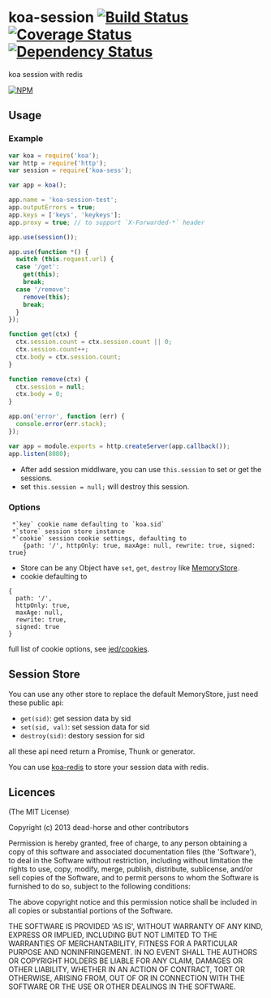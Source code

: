 koa-session [![Build Status](https://secure.travis-ci.org/dead-horse/koa-session.png)](http://travis-ci.org/dead-horse/koa-session) [![Coverage Status](https://coveralls.io/repos/dead-horse/koa-session/badge.png)](https://coveralls.io/r/dead-horse/koa-session) [![Dependency Status](https://gemnasium.com/dead-horse/koa-session.png)](https://gemnasium.com/dead-horse/koa-session)
=========

koa session with redis

[![NPM](https://nodei.co/npm/koa-sess.png?downloads=true)](https://nodei.co/npm/koa-sess/)

## Usage  

### Example

```javascript
var koa = require('koa');
var http = require('http');
var session = require('koa-sess');

var app = koa();

app.name = 'koa-session-test';
app.outputErrors = true;
app.keys = ['keys', 'keykeys'];
app.proxy = true; // to support `X-Forwarded-*` header

app.use(session());

app.use(function *() {
  switch (this.request.url) {
  case '/get':
    get(this);
    break;
  case '/remove':
    remove(this);
    break;
  }
});

function get(ctx) {
  ctx.session.count = ctx.session.count || 0;
  ctx.session.count++;
  ctx.body = ctx.session.count;
}

function remove(ctx) {
  ctx.session = null;
  ctx.body = 0;
}

app.on('error', function (err) {
  console.error(err.stack);
});

var app = module.exports = http.createServer(app.callback());
app.listen(8080);
```

* After add session middlware, you can use `this.session` to set or get the sessions. 
* set `this.session = null;` will destroy this session.

### Options

```
 *`key` cookie name defaulting to `koa.sid`
 *`store` session store instance
 *`cookie` session cookie settings, defaulting to
    {path: '/', httpOnly: true, maxAge: null, rewrite: true, signed: true}
 ```

* Store can be any Object have `set`, `get`, `destroy` like [MemoryStore](https://github.com/dead-horse/koa-session/blob/master/lib/store.js).
* cookie defaulting to

```
{
  path: '/',
  httpOnly: true,
  maxAge: null,
  rewrite: true,
  signed: true
}
```

full list of cookie options, see [jed/cookies](https://github.com/jed/cookies#cookiesset-name--value---options--).

## Session Store

You can use any other store to replace the default MemoryStore, just need these public api:

* `get(sid)`: get session data by sid
* `set(sid, val)`: set session data for sid
* `destroy(sid)`: destory session for sid

all these api need return a Promise, Thunk or generator.

You can use [koa-redis](https://github.com/dead-horse/koa-redis) to store your session data with redis.

## Licences
(The MIT License)

Copyright (c) 2013 dead-horse and other contributors

Permission is hereby granted, free of charge, to any person obtaining a copy of this software and associated documentation files (the 'Software'), to deal in the Software without restriction, including without limitation the rights to use, copy, modify, merge, publish, distribute, sublicense, and/or sell copies of the Software, and to permit persons to whom the Software is furnished to do so, subject to the following conditions:

The above copyright notice and this permission notice shall be included in all copies or substantial portions of the Software.

THE SOFTWARE IS PROVIDED 'AS IS', WITHOUT WARRANTY OF ANY KIND, EXPRESS OR IMPLIED, INCLUDING BUT NOT LIMITED TO THE WARRANTIES OF MERCHANTABILITY, FITNESS FOR A PARTICULAR PURPOSE AND NONINFRINGEMENT. IN NO EVENT SHALL THE AUTHORS OR COPYRIGHT HOLDERS BE LIABLE FOR ANY CLAIM, DAMAGES OR OTHER LIABILITY, WHETHER IN AN ACTION OF CONTRACT, TORT OR OTHERWISE, ARISING FROM, OUT OF OR IN CONNECTION WITH THE SOFTWARE OR THE USE OR OTHER DEALINGS IN THE SOFTWARE.
